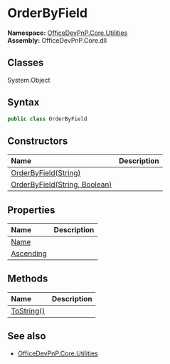 # OrderByField

**Namespace:** [OfficeDevPnP.Core.Utilities](OfficeDevPnP.Core.Utilities.md)  
**Assembly:** OfficeDevPnP.Core.dll  
## Classes
System.Object  
## Syntax
```C#
public class OrderByField
```
## Constructors
|**Name**|**Description**|
|:-----|:-----|
| [OrderByField(String)](OrderByFieldconstructor1details.md) | 
| [OrderByField(String, Boolean)](OrderByFieldconstructor1details.md) | 
## Properties
|**Name**|**Description**|
|:-----|:-----|
| [Name](OrderByField.Name.md) | 
| [Ascending](OrderByField.Ascending.md) | 
## Methods
|**Name**|**Description**|
|:-----|:-----|
| [ToString()](OrderByFieldToString.md) | 
## See also
- [OfficeDevPnP.Core.Utilities](OfficeDevPnP.Core.Utilities.md)
